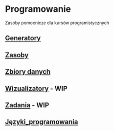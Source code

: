 # Programowanie

Zasoby pomocnicze dla kursów programistycznych

## [Generatory](Generatory)

## [Zasoby](Zasoby)

## [Zbiory danych](Zbiory_danych)

## [Wizualizatory](Wizualizatory) - WIP

## [Zadania](Zadania) - WIP

## [Języki_programowania](Jezyki_programowania)